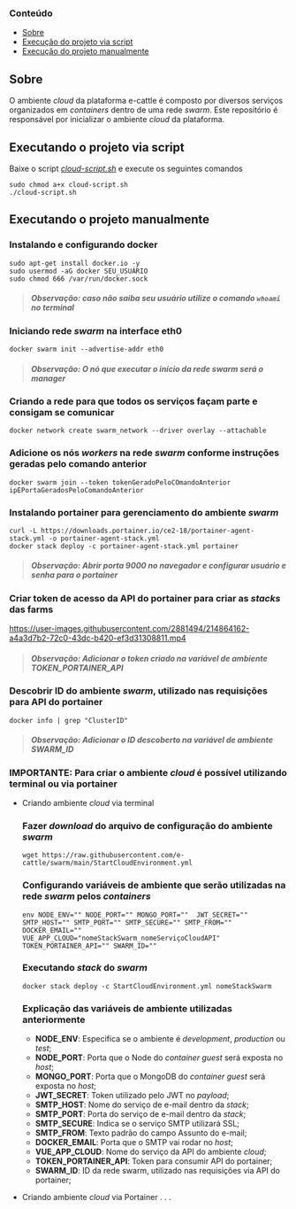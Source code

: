 ### Conteúdo
- [Sobre](#sobre)
- [Execução do projeto via script](#executando-o-projeto-via-script)
- [Execução do projeto manualmente](#executando-o-projeto-manualmente)

## Sobre
O ambiente *cloud* da plataforma e-cattle é composto por diversos serviços organizados em *containers* dentro de uma rede *swarm*.
Este repositório é responsável por inicializar o ambiente *cloud* da plataforma. 

## Executando o projeto via script
Baixe o script *[cloud-script.sh](https://github.com/e-cattle/swarm/blob/main/cloud-script.sh)* e execute os seguintes comandos
```
sudo chmod a+x cloud-script.sh
./cloud-script.sh
```

## Executando o projeto manualmente

### Instalando e configurando docker

```
sudo apt-get install docker.io -y
sudo usermod -aG docker SEU_USUÁRIO
sudo chmod 666 /var/run/docker.sock
```
>##### Observação: caso não saiba seu usuário utilize o comando ```whoami``` no terminal  


### Iniciando rede *swarm* na interface eth0

```
docker swarm init --advertise-addr eth0
```
>##### Observação: O nó que executar o início da rede *swarm* será o *manager*

### Criando a rede para que todos os serviços façam parte e consigam se comunicar
```
docker network create swarm_network --driver overlay --attachable 
```

### Adicione os nós *workers* na rede *swarm* conforme instruções geradas pelo comando anterior   
```
docker swarm join --token tokenGeradoPeloCOmandoAnterior ipEPortaGeradosPeloComandoAnterior
```

### Instalando portainer para gerenciamento do ambiente *swarm*
```
curl -L https://downloads.portainer.io/ce2-18/portainer-agent-stack.yml -o portainer-agent-stack.yml
docker stack deploy -c portainer-agent-stack.yml portainer
```
>##### Observação: Abrir porta 9000 no navegador e configurar usuário e senha para o portainer

### Criar token de acesso da API do portainer para criar as *stacks* das farms
https://user-images.githubusercontent.com/2881494/214864162-a4a3d7b2-72c0-43dc-b420-ef3d31308811.mp4
>##### Observação: Adicionar o token criado na variável de ambiente TOKEN_PORTAINER_API

### Descobrir ID do ambiente *swarm*, utilizado nas requisições para API do portainer
```
docker info | grep "ClusterID"
```
>##### Observação: Adicionar o ID descoberto na variável de ambiente SWARM_ID

### IMPORTANTE: Para criar o ambiente *cloud* é possível utilizando terminal ou via portainer

- Criando ambiente *cloud* via terminal
  ### Fazer *download* do arquivo de configuração do ambiente *swarm*
  ```
  wget https://raw.githubusercontent.com/e-cattle/swarm/main/StartCloudEnvironment.yml
  ```

  ### Configurando variáveis de ambiente que serão utilizadas na rede *swarm* pelos *containers*
  ```
  env NODE_ENV="" NODE_PORT="" MONGO_PORT=""  JWT_SECRET=""  
  SMTP_HOST="" SMTP_PORT="" SMTP_SECURE="" SMTP_FROM="" DOCKER_EMAIL=""
  VUE_APP_CLOUD="nomeStackSwarm_nomeServiçoCloudAPI" TOKEN_PORTAINER_API="" SWARM_ID=""
  ```

  ### Executando *stack* do *swarm*
  ```
  docker stack deploy -c StartCloudEnvironment.yml nomeStackSwarm
  ```

  ### Explicação das variáveis de ambiente utilizadas anteriormente

  - **NODE_ENV**: Especifica se o ambiente é *development*, *production* ou *test*;
  - **NODE_PORT**: Porta que o Node do *container guest* será exposta no *host*;
  - **MONGO_PORT**: Porta que o MongoDB do *container guest* será exposta no *host*;
  - **JWT_SECRET**: Token utilizado pelo JWT no *payload*;
  - **SMTP_HOST**: Nome do serviço de e-mail dentro da *stack*;
  - **SMTP_PORT**: Porta do serviço de e-mail dentro da *stack*;
  - **SMTP_SECURE**: Indica se o serviço SMTP utilizará SSL;
  - **SMTP_FROM**: Texto padrão do campo Assunto do e-mail;
  - **DOCKER_EMAIL**: Porta que o SMTP vai rodar no *host*;
  - **VUE_APP_CLOUD**: Nome do serviço da API do ambiente *cloud*;
  - **TOKEN_PORTAINER_API**: Token para consumir API do portainer;
  - **SWARM_ID**: ID da rede swarm, utilizado nas requisições via API do portainer;

- Criando ambiente *cloud* via Portainer
  . . .
